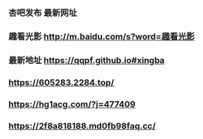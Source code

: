 ### 杏吧发布 最新网址
### 趣看光影 http://m.baidu.com/s?word=趣看光影
### 最新地址 https://qqpf.github.io#xingba
### https://605283.2284.top/
### https://hg1acg.com/?j=477409
### https://2f8a818188.md0fb98faq.cc/
